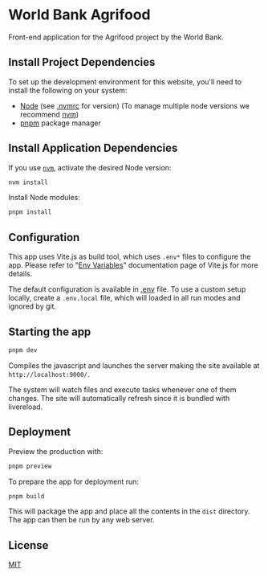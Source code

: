 # World Bank Agrifood

Front-end application for the Agrifood project by the World Bank.

## Install Project Dependencies

To set up the development environment for this website, you'll need to install the following on your system:

- [Node](http://nodejs.org/) (see [.nvmrc](./.nvmrc) for version) (To manage multiple node versions we recommend [nvm](https://github.com/creationix/nvm))
- [pnpm](https://pnpm.io/installation) package manager

## Install Application Dependencies

If you use [`nvm`](https://github.com/creationix/nvm), activate the desired Node version:

```sh
nvm install
```

Install Node modules:

```sh
pnpm install
```

## Configuration

This app uses Vite.js as build tool, which uses `.env*` files to configure the app. Please refer to "[Env Variables](https://vitejs.dev/guide/env-and-mode.html#env-variables-and-modes)" documentation page of Vite.js for more details.

The default configuration is available in [.env](.env) file. To use a custom setup locally, create a `.env.local` file, which will loaded in all run modes and ignored by git.

## Starting the app

```sh
pnpm dev
```

Compiles the javascript and launches the server making the site available at `http://localhost:9000/`.

The system will watch files and execute tasks whenever one of them changes. The site will automatically refresh since it is bundled with livereload.

## Deployment

Preview the production with:

```sh
pnpm preview
```

To prepare the app for deployment run:

```sh
pnpm build
```

This will package the app and place all the contents in the `dist` directory.
The app can then be run by any web server.

## License

[MIT](LICENSE)
